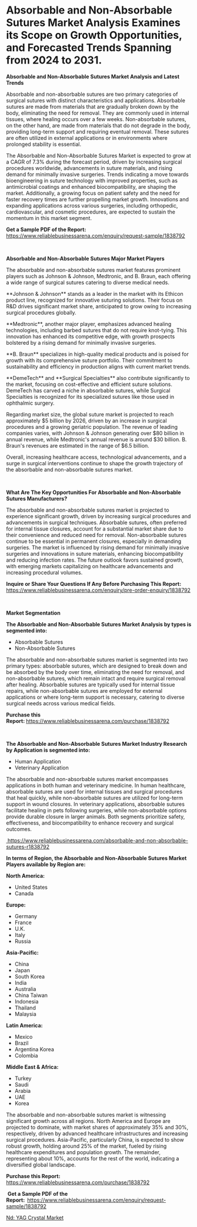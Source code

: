 <p><h1>Absorbable and Non-Absorbable Sutures Market Analysis Examines its Scope on Growth Opportunities, and Forecasted Trends Spanning from 2024 to 2031.</h1></p><p><strong>Absorbable and Non-Absorbable Sutures Market Analysis and Latest Trends</strong></p>
<p><p>Absorbable and non-absorbable sutures are two primary categories of surgical sutures with distinct characteristics and applications. Absorbable sutures are made from materials that are gradually broken down by the body, eliminating the need for removal. They are commonly used in internal tissues, where healing occurs over a few weeks. Non-absorbable sutures, on the other hand, are made from materials that do not degrade in the body, providing long-term support and requiring eventual removal. These sutures are often utilized in external applications or in environments where prolonged stability is essential.</p><p>The Absorbable and Non-Absorbable Sutures Market is expected to grow at a CAGR of 7.3% during the forecast period, driven by increasing surgical procedures worldwide, advancements in suture materials, and rising demand for minimally invasive surgeries. Trends indicating a move towards bioengineering in suture technology with improved properties, such as antimicrobial coatings and enhanced biocompatibility, are shaping the market. Additionally, a growing focus on patient safety and the need for faster recovery times are further propelling market growth. Innovations and expanding applications across various surgeries, including orthopedic, cardiovascular, and cosmetic procedures, are expected to sustain the momentum in this market segment.</p></p>
<p><strong>Get a Sample PDF of the Report:&nbsp;</strong> <a href="https://www.reliablebusinessarena.com/enquiry/request-sample/1838792?utm_campaign=1905&utm_medium=2&utm_source=Github&utm_content=ia&utm_term=31122024&utm_id=absorbable-and-non-absorbable-sutures">https://www.reliablebusinessarena.com/enquiry/request-sample/1838792</a></p>
<p>&nbsp;</p>
<p><strong>Absorbable and Non-Absorbable Sutures Major Market Players</strong></p>
<p><p>The absorbable and non-absorbable sutures market features prominent players such as Johnson & Johnson, Medtronic, and B. Braun, each offering a wide range of surgical sutures catering to diverse medical needs. </p><p>**Johnson & Johnson** stands as a leader in the market with its Ethicon product line, recognized for innovative suturing solutions. Their focus on R&D drives significant market share, anticipated to grow owing to increasing surgical procedures globally.</p><p>**Medtronic**, another major player, emphasizes advanced healing technologies, including barbed sutures that do not require knot-tying. This innovation has enhanced its competitive edge, with growth prospects bolstered by a rising demand for minimally invasive surgeries.</p><p>**B. Braun** specializes in high-quality medical products and is poised for growth with its comprehensive suture portfolio. Their commitment to sustainability and efficiency in production aligns with current market trends.</p><p>**DemeTech** and **Surgical Specialties** also contribute significantly to the market, focusing on cost-effective and efficient suture solutions. DemeTech has carved a niche in absorbable sutures, while Surgical Specialties is recognized for its specialized sutures like those used in ophthalmic surgery.</p><p>Regarding market size, the global suture market is projected to reach approximately $5 billion by 2026, driven by an increase in surgical procedures and a growing geriatric population. The revenue of leading companies varies, with Johnson & Johnson generating over $80 billion in annual revenue, while Medtronic's annual revenue is around $30 billion. B. Braun's revenues are estimated in the range of $6.5 billion. </p><p>Overall, increasing healthcare access, technological advancements, and a surge in surgical interventions continue to shape the growth trajectory of the absorbable and non-absorbable sutures market.</p></p>
<p>&nbsp;</p>
<p><strong>What Are The Key Opportunities For Absorbable and Non-Absorbable Sutures Manufacturers?</strong></p>
<p><p>The absorbable and non-absorbable sutures market is projected to experience significant growth, driven by increasing surgical procedures and advancements in surgical techniques. Absorbable sutures, often preferred for internal tissue closures, account for a substantial market share due to their convenience and reduced need for removal. Non-absorbable sutures continue to be essential in permanent closures, especially in demanding surgeries. The market is influenced by rising demand for minimally invasive surgeries and innovations in suture materials, enhancing biocompatibility and reducing infection rates. The future outlook favors sustained growth, with emerging markets capitalizing on healthcare advancements and increasing procedural volumes.</p></p>
<p><strong>Inquire or Share Your Questions If Any Before Purchasing This Report:</strong> <a href="https://www.reliablebusinessarena.com/enquiry/pre-order-enquiry/1838792?utm_campaign=1905&utm_medium=2&utm_source=Github&utm_content=ia&utm_term=31122024&utm_id=absorbable-and-non-absorbable-sutures">https://www.reliablebusinessarena.com/enquiry/pre-order-enquiry/1838792</a></p>
<p>&nbsp;</p>
<p><strong>Market Segmentation</strong></p>
<p><strong>The Absorbable and Non-Absorbable Sutures Market Analysis by types is segmented into:</strong></p>
<p><ul><li>Absorbable Sutures</li><li>Non-Absorbable Sutures</li></ul></p>
<p><p>The absorbable and non-absorbable sutures market is segmented into two primary types: absorbable sutures, which are designed to break down and be absorbed by the body over time, eliminating the need for removal, and non-absorbable sutures, which remain intact and require surgical removal after healing. Absorbable sutures are typically used for internal tissue repairs, while non-absorbable sutures are employed for external applications or where long-term support is necessary, catering to diverse surgical needs across various medical fields.</p></p>
<p><strong>Purchase this Report:&nbsp;</strong><a href="https://www.reliablebusinessarena.com/purchase/1838792?utm_campaign=1905&utm_medium=2&utm_source=Github&utm_content=ia&utm_term=31122024&utm_id=absorbable-and-non-absorbable-sutures">https://www.reliablebusinessarena.com/purchase/1838792</a></p>
<p>&nbsp;</p>
<p><strong>The Absorbable and Non-Absorbable Sutures Market Industry Research by Application is segmented into:</strong></p>
<p><ul><li>Human Application</li><li>Veterinary Application</li></ul></p>
<p><p>The absorbable and non-absorbable sutures market encompasses applications in both human and veterinary medicine. In human healthcare, absorbable sutures are used for internal tissues and surgical procedures that heal quickly, while non-absorbable sutures are utilized for long-term support in wound closures. In veterinary applications, absorbable sutures facilitate healing in pets following surgeries, while non-absorbable options provide durable closure in larger animals. Both segments prioritize safety, effectiveness, and biocompatibility to enhance recovery and surgical outcomes.</p></p>
<p><a href="https://www.reliablebusinessarena.com/absorbable-and-non-absorbable-sutures-r1838792?utm_campaign=1905&utm_medium=2&utm_source=Github&utm_content=ia&utm_term=31122024&utm_id=absorbable-and-non-absorbable-sutures">&nbsp;https://www.reliablebusinessarena.com/absorbable-and-non-absorbable-sutures-r1838792</a></p>
<p><strong>In terms of Region, the Absorbable and Non-Absorbable Sutures Market Players available by Region are:</strong></p>
<p>
    <p> <strong> North America: </strong>
        <ul>
            <li>United States</li>
            <li>Canada</li>
        </ul>
        </p> 
    <p> <strong> Europe: </strong>
        <ul>
            <li>Germany</li>
            <li>France</li>
            <li>U.K.</li>
            <li>Italy</li>
            <li>Russia</li>
        </ul>
        </p> 
    <p> <strong> Asia-Pacific: </strong>
        <ul>
            <li>China</li>
            <li>Japan</li>
            <li>South Korea</li>
            <li>India</li>
            <li>Australia</li>
            <li>China Taiwan</li>
            <li>Indonesia</li>
            <li>Thailand</li>
            <li>Malaysia</li>
        </ul>
        </p> 
    <p> <strong> Latin America: </strong>
        <ul>
            <li>Mexico</li>
            <li>Brazil</li>
            <li>Argentina Korea</li>
            <li>Colombia</li>
        </ul>
        </p> 
    <p> <strong> Middle East & Africa: </strong>
        <ul>
            <li>Turkey</li>
            <li>Saudi</li>
            <li>Arabia</li>
            <li>UAE</li>
            <li>Korea</li>
        </ul>
    </p>
    </p>
<p><p>The absorbable and non-absorbable sutures market is witnessing significant growth across all regions. North America and Europe are projected to dominate, with market shares of approximately 35% and 30%, respectively, driven by advanced healthcare infrastructures and increasing surgical procedures. Asia-Pacific, particularly China, is expected to show robust growth, holding around 25% of the market, fueled by rising healthcare expenditures and population growth. The remainder, representing about 10%, accounts for the rest of the world, indicating a diversified global landscape.</p></p>
<p><strong>Purchase this Report: </strong><a href="https://www.reliablebusinessarena.com/purchase/1838792?utm_campaign=1905&utm_medium=2&utm_source=Github&utm_content=ia&utm_term=31122024&utm_id=absorbable-and-non-absorbable-sutures">https://www.reliablebusinessarena.com/purchase/1838792</a></p>
<p>&nbsp;<strong>Get a Sample PDF of the Report:&nbsp;&nbsp;</strong><a href="https://www.reliablebusinessarena.com/enquiry/request-sample/1838792?utm_campaign=1905&utm_medium=2&utm_source=Github&utm_content=ia&utm_term=31122024&utm_id=absorbable-and-non-absorbable-sutures">https://www.reliablebusinessarena.com/enquiry/request-sample/1838792</a></p>
<p><strong></strong></p>
<p><p><a href="https://github.com/guneycigdem35/Market-Research-Report-List-5/blob/main/nd-yag-crystal-market.md?utm_campaign=1905&utm_medium=2&utm_source=Github&utm_content=ia&utm_term=31122024&utm_id=absorbable-and-non-absorbable-sutures">Nd: YAG Crystal Market</a></p></p>